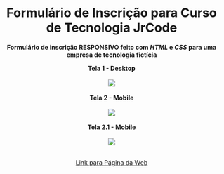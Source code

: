 <h1 align='center'>Formulário de Inscrição para Curso de Tecnologia JrCode</h1> 

<p align='center'><b>Formulário de inscrição RESPONSIVO feito com <i>HTML</i> e <i>CSS</i> para uma empresa de tecnologia fictícia</b></p>

<div align='center'>
  <b>Tela 1 - Desktop</b><br><br>
  <img src='https://user-images.githubusercontent.com/95941206/197866100-cbb2b59e-6bb2-475b-a7e2-d19df01f56c6.png'
</div><br><br>

<div align='center'>
  <b>Tela 2 - Mobile</b><br><br>
  <img src='https://user-images.githubusercontent.com/95941206/197866106-e15db1c0-ac0a-4862-9e3d-b1f4b4993f35.png'
</div><br><br>

<div align='center'>
  <b>Tela 2.1 - Mobile</b><br><br>
  <img src='https://user-images.githubusercontent.com/95941206/197866914-ad1df1c2-9208-44cf-9bcd-6b2759551f74.png'
</div><br><br>

<a href='https://edilsonjrcode.github.io/Projeto-Formulario/'>Link para Página da Web</a>
